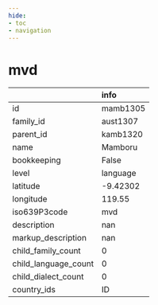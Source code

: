```yaml
---
hide:
- toc
- navigation
---
```

# mvd
|                      | info     |
|:---------------------|:---------|
| id                   | mamb1305 |
| family_id            | aust1307 |
| parent_id            | kamb1320 |
| name                 | Mamboru  |
| bookkeeping          | False    |
| level                | language |
| latitude             | -9.42302 |
| longitude            | 119.55   |
| iso639P3code         | mvd      |
| description          | nan      |
| markup_description   | nan      |
| child_family_count   | 0        |
| child_language_count | 0        |
| child_dialect_count  | 0        |
| country_ids          | ID       |